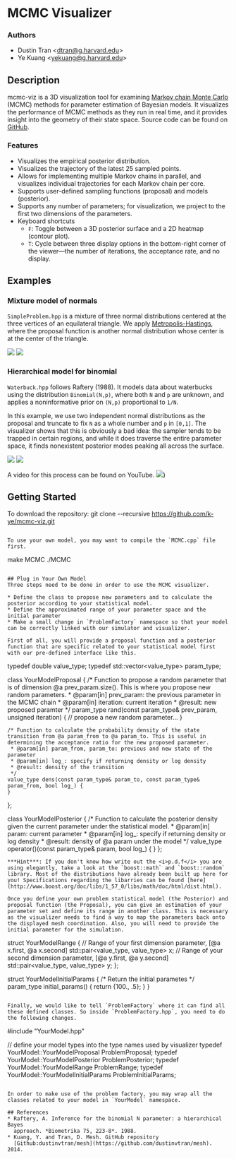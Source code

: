 # MCMC Visualizer

### Authors
* Dustin Tran \<dtran@g.harvard.edu\>
* Ye Kuang \<yekuang@g.harvard.edu\>

## Description
mcmc-viz is a 3D visualization tool for examining [Markov chain Monte
Carlo](http://en.wikipedia.org/wiki/Markov_chain_Monte_Carlo) (MCMC) methods for
parameter estimation of Bayesian models. It visualizes the performance of MCMC
methods as they run in real time, and it provides insight into the geometry of
their state space. Source code can be found on [GitHub](https://github.com/k-ye/mcmc-viz).

### Features
* Visualizes the empirical posterior distribution.
* Visualizes the trajectory of the latest 25 sampled points.
* Allows for implementing multiple Markov chains in parallel, and visualizes
  individual trajectories for each Markov chain per core.
* Supports user-defined sampling functions (proposal) and models (posterior).
* Supports any number of parameters; for visualization, we project to the first
  two dimensions of the parameters.
* Keyboard shortcuts
  * `F`: Toggle between a 3D posterior surface and a 2D heatmap
    (contour plot).
  * `T`: Cycle between three display options in the bottom-right corner of the
    viewer—the number of iterations, the acceptance rate, and no display.

## Examples

### Mixture model of normals
`SimpleProblem.hpp` is a mixture of three normal distributions centered at the
three vertices of an equilateral triangle. We apply
[Metropolis-Hastings](http://en.wikipedia.org/wiki/Metropolis–Hastings_algorithm),
where the proposal function is another normal distribution whose center is at
the center of the triangle.

![](img/simple_1.gif)
![](img/simple_2.gif)

### Hierarchical model for binomial
`Waterbuck.hpp` follows Raftery (1988). It models data about waterbucks using
the distribution `Binomial(N,p)`, where both `N` and `p` are unknown, and
applies a noninformative prior on `(N,p)` proportional to `1/N`.

In this example, we use two independent normal distributions as the proposal and
truncate to fix `N` as a whole number and `p` in `[0,1]`. The visualizer shows
that this is obviously a bad idea: the sampler tends to be trapped in certain
regions, and while it does traverse the entire parameter space, it finds
nonexistent posterior modes peaking all across the surface.

![](img/waterbuck_1.gif)
![](img/waterbuck_2.gif)

A video for this process can be found on YouTube.
[![](http://img.youtube.com/vi/MYGW0ny8uJ8/0.jpg)](https://www.youtube.com/watch?v=MYGW0ny8uJ8))

## Getting Started
To download the repository:
git clone --recursive https://github.com/k-ye/mcmc-viz.git
```

To use your own model, you may want to compile the `MCMC.cpp` file first.

```
make MCMC
./MCMC
```

## Plug in Your Own Model
Three steps need to be done in order to use the MCMC visualizer.

* Define the class to propose new parameters and to calculate the posterior according to your statistical model.
* Define the approximated range of your parameter space and the initial parameter
* Make a small change in `ProblemFactory` namespace so that your model can be correctly linked with our simulator and visualizer.

First of all, you will provide a proposal function and a posterior function that are specific related to your statistical model first with our pre-defined interface like this.
```
typedef double value_type;
typedef std::vector<value_type> param_type;

class YourModelProposal {
	/* Function to propose a random parameter that is of dimension @a prev_param.size(). This is where you propose new random parameters.
	 * @param[in] prev_param: the previous parameter in the MCMC chain
	 * @param[in] iteration: current iteration
	 * @result: new proposed paramter
	 */
	param_type rand(const param_type& prev_param, unsigned iteration) {
		// propose a new random parameter...
	}

	/* Function to calculate the probability density of the state transition from @a param_from to @a param_to. This is useful in determining the acceptance ratio for the new proposed parameter.
	 * @param[in] param_from, param_to: previous and new state of the parameter
	 * @param[in] log_: specify if returning density or log density
	 * @result: density of the transition
	 */
	value_type dens(const param_type& param_to, const param_type& param_from, bool log_) {
	}
};

class YourModelPosterior {
	/* Function to calculate the posterior density given the current parameter under the statistical model.
	 * @param[in] param: current parameter
	 * @param[in] log_: specify if returning density or log density
	 * @result: density of @a param under the model
	 */
	value_type operator()(const param_type& param, bool log_) {
	}
};
```
***Hint***: If you don't know how write out the <i>p.d.f</i> you are using elegantly, take a look at the `boost::math` and `boost::random` library. Most of the distributions have already been built up here for you! Specifications regarding the libarries can be found [here](http://www.boost.org/doc/libs/1_57_0/libs/math/doc/html/dist.html).

Once you define your own problem statistical model (the Posterior) and proposal function (the Proposal), you can give an estimation of your parameter set and define its range in another class. This is necessary as the visualizer needs to find a way to map the parameters back onto the displayed mesh coordination. Also, you will need to provide the initial parameter for the simulation.

```
struct YourModelRange {
	// Range of your first dimension parameter, [@a x.first, @a x.second]
	std::pair<value_type, value_type> x;
	// Range of your second dimension parameter, [@a y.first, @a y.second]
	std::pair<value_type, value_type> y;
};

struct YourModelInitialParams {
	/* Return the initial parametes
	 */
	param_type initial_params() {
		return {100., .5};
	}
}
```

Finally, we would like to tell `ProblemFactory` where it can find all these defined classes. So inside `ProblemFactory.hpp`, you need to do the following changes.
```
#include "YourModel.hpp"

// define your model types into the type names used by visualizer
typedef YourModel::YourModelProposal ProblemProposal;
typedef YourModel::YourModelPosterior ProblemPosterior;
typedef YourModel::YourModelRange ProblemRange;
typedef YourModel::YourModelInitialParams ProblemInitialParams;
```

In order to make use of the problem factory, you may wrap all the classes related to your model in `YourModel` namespace.

## References
* Raftery, A. Inference for the binomial N parameter: a hierarchical Bayes
  approach. *Biometrika 75, 223-8*. 1988.
* Kuang, Y. and Tran, D. Mesh. GitHub repository
  [Github:dustinvtran/mesh](https://github.com/dustinvtran/mesh). 2014.
